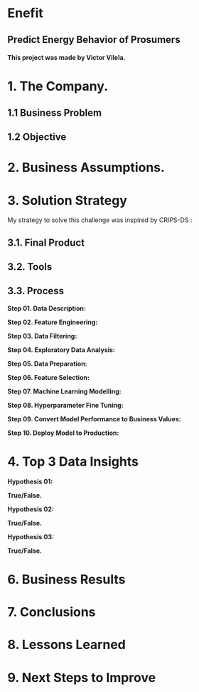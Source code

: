 # Enefit

## Predict Energy Behavior of Prosumers

#### This project was made by Victor Vilela.

# 1. The Company.

## 1.1 Business Problem

## 1.2 Objective

# 2. Business Assumptions.

# 3. Solution Strategy

My strategy to solve this challenge was inspired by CRIPS-DS <!-- medium -->:

## 3.1. Final Product

## 3.2. Tools

## 3.3. Process

**Step 01. Data Description:**

**Step 02. Feature Engineering:**

**Step 03. Data Filtering:**

**Step 04. Exploratory Data Analysis:**

**Step 05. Data Preparation:**

**Step 06. Feature Selection:**

**Step 07. Machine Learning Modelling:**

**Step 08. Hyperparameter Fine Tuning:**

**Step 09. Convert Model Performance to Business Values:**

**Step 10. Deploy Model to Production:**

# 4. Top 3 Data Insights

**Hypothesis 01:**

**True/False.**

**Hypothesis 02:**

**True/False.**

**Hypothesis 03:**

**True/False.**

# 6. Business Results

# 7. Conclusions

# 8. Lessons Learned

# 9. Next Steps to Improve


